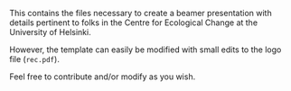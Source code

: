 
This contains the files necessary to create a beamer presentation with details pertinent to folks in the Centre for Ecological Change at the University of Helsinki. 

However, the template can easily be modified with small edits to the logo file (`rec.pdf`). 


Feel free to contribute and/or modify as you wish. 
